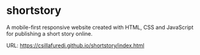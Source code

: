 # shortstory
A mobile-first responsive website created with HTML, CSS and JavaScript for publishing a short story online.

URL: https://csillafuredi.github.io/shortstory/index.html
